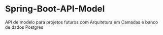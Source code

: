 # Spring-Boot-API-Model
API de modelo para projetos futuros com Arquitetura em Camadas e banco de dados Postgres
